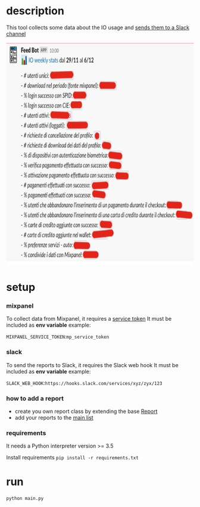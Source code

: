 # description
This tool collects some data about the IO usage and [sends them to a Slack channel](https://pagopaspa.slack.com/archives/CQVJ1JES2/p1638780664485600)

<img src="img/report.jpg" height="600" />

# setup
### mixpanel
To collect data from Mixpanel, it requires a [service token](https://eu.mixpanel.com/report/2460815/settings/#project/2460815/serviceaccounts)
It must be included as **env variable**
example:

`MIXPANEL_SERVICE_TOKEN`:`mp_service_token`

### slack
To send the reports to Slack, it requires the Slack web hook
It must be included as **env variable**
example:

`SLACK_WEB_HOOK`:`https://hooks.slack.com/services/xyz/zyx/123`

### how to add a report
- create you own report class by extending the base [Report](src/models/report.py)
- add your reports to the [main list](src/main.py) 

### requirements
It needs a Python interpreter version >= 3.5

Install requirements
`pip install -r requirements.txt`

# run
`python main.py`